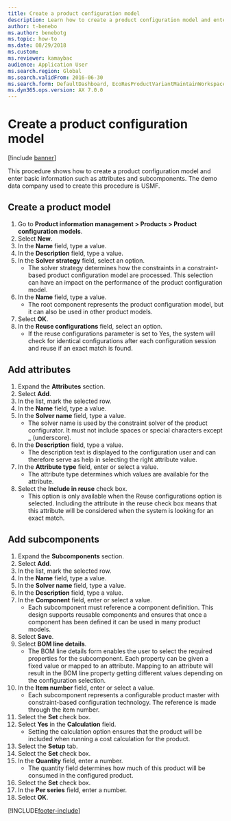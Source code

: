 ```yaml
--- 
title: Create a product configuration model
description: Learn how to create a product configuration model and enter basic information such as attributes and subcomponents, including a step-by-step process. 
author: t-benebo
ms.author: benebotg
ms.topic: how-to
ms.date: 08/29/2018
ms.custom:
ms.reviewer: kamaybac  
audience: Application User
ms.search.region: Global
ms.search.validFrom: 2016-06-30
ms.search.form: DefaultDashboard, EcoResProductVariantMaintainWorkspace, PCProductConfigurationModelListPage, PCCreateProductConfigurationModel, PCProductConfigurationModelDetails, PCBOMLineDetails  
ms.dyn365.ops.version: AX 7.0.0 
---
```


# Create a product configuration model

[!include [banner](../../includes/banner.md)]

This procedure shows how to create a product configuration model and enter basic information such as attributes and subcomponents. The demo data company used to create this procedure is USMF.


## Create a product model

1. Go to **Product information management \> Products \> Product configuration models**.
1. Select **New**.
1. In the **Name** field, type a value.
1. In the **Description** field, type a value.
1. In the **Solver strategy** field, select an option.
    * The solver strategy determines how the constraints in a constraint-based product configuration model are processed. This selection can have an impact on the performance of the product configuration model.  
1. In the **Name** field, type a value.
    * The root component represents the product configuration model, but it can also be used in other product models.  
1. Select **OK**.
1. In the **Reuse configurations** field, select an option.
    * If the reuse configurations parameter is set to Yes, the system will check for identical configurations after each configuration session and reuse if an exact match is found.  

## Add attributes

1. Expand the **Attributes** section.
2. Select **Add**.
3. In the list, mark the selected row.
4. In the **Name** field, type a value.
5. In the **Solver name** field, type a value.
    * The solver name is used by the constraint solver of the product configurator. It must not include spaces or special characters except _ (underscore).  
6. In the **Description** field, type a value.
    * The description text is displayed to the configuration user and can therefore serve as help in selecting the right attribute value.  
7. In the **Attribute type** field, enter or select a value.
    * The attribute type determines which values are available for the attribute.  
8. Select the **Include in reuse** check box.
    * This option is only available when the Reuse configurations option is selected. Including the attribute in the reuse check box means that this attribute will be considered when the system is looking for an exact match.  

## Add subcomponents

1. Expand the **Subcomponents** section.
2. Select **Add**.
3. In the list, mark the selected row.
4. In the **Name** field, type a value.
5. In the **Solver name** field, type a value.
6. In the **Description** field, type a value.
7. In the **Component** field, enter or select a value.
    * Each subcomponent must reference a component definition. This design supports reusable components and ensures that once a component has been defined it can be used in many product models.  
8. Select **Save**.
9. Select **BOM line details**.
    * The BOM line details form enables the user to select the required properties for the subcomponent. Each property can be given a fixed value or mapped to an attribute. Mapping to an attribute will result in the BOM line property getting different values depending on the configuration selection.  
10. In the **Item number** field, enter or select a value.
    * Each subcomponent represents a configurable product master with constraint-based configuration technology. The reference is made through the item number.  
11. Select the **Set** check box.
12. Select **Yes** in the **Calculation** field.
    * Setting the calculation option ensures that the product will be included when running a cost calculation for the product.  
13. Select the **Setup** tab.
14. Select the **Set** check box.
15. In the **Quantity** field, enter a number.
    * The quantity field determines how much of this product will be consumed in the configured product.  
16. Select the **Set** check box.
17. In the **Per series** field, enter a number.
18. Select **OK**.



[!INCLUDE[footer-include](../../../includes/footer-banner.md)]